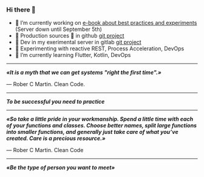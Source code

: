 ### Hi there 👋

- 🔭 I’m currently working on [e-book about best practices and experiments](http://codemonsters.team/) (Server down until September 5th)
- 🔭 Production sources 🤪 in github [git project](https://github.com/codemonstersteam)
- 🔭 Dev in my exerimental server in gitlab [git project](https://git.codemonsters.team/guides/) 
- 🤔 Experimenting with reactive REST, Process Acceleration, DevOps
- 🌱 I’m currently learning Flutter, Kotlin, DevOps

---

***«It is a myth that we can get systems "right the first time".»*** 

— Rober C Martin. Clean Code.

---

***To be successful you need to practice***

---

***«So take a little pride in your workmanship. Spend a little time with each of your functions and classes. Choose better names, split large functions into smaller functions, and generally just take care of what you’ve created. Care is a precious resource.»***

 — Rober C Martin. Clean Code

---
***«Be the type of person you want to meet»***
<!--
**max0l0gy/max0l0gy** is a ✨ _special_ ✨ repository because its `README.md` (this file) appears on your GitHub profile.

Here are some ideas to get you started:

- 🔭 I’m currently working on ...
- 🌱 I’m currently learning ...
- 👯 I’m looking to collaborate on ...
- 🤔 I’m looking for help with ...
- 💬 Ask me about ...
- 📫 How to reach me: ...
- 😄 Pronouns: ...
- ⚡ Fun fact: ...
-->
